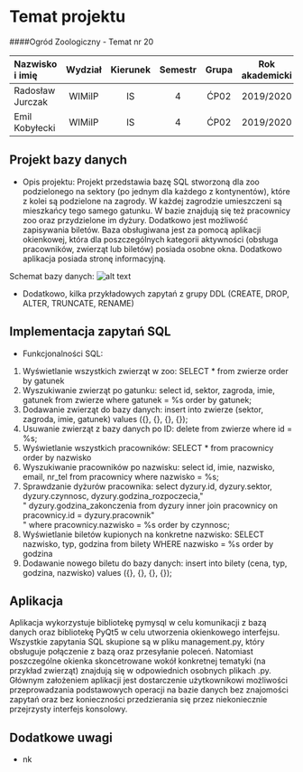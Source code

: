 ﻿# Temat projektu
####Ogród Zoologiczny - Temat nr 20

| Nazwisko i imię | Wydział | Kierunek | Semestr | Grupa | Rok akademicki |
| :---------------------- | :-----: | :------: | :-----: | :---: | :------------: |
|Radosław Jurczak         | WIMiIP  | IS       |   4     | ĆP02     | 2019/2020      |
| Emil Kobyłecki         | WIMiIP  | IS       |   4     | ĆP02     | 2019/2020      |

## Projekt bazy danych
* Opis projektu:
Projekt przedstawia bazę SQL stworzoną dla zoo podzielonego na sektory (po jednym dla każdego z kontynentów), które z kolei są podzielone na zagrody.
W każdej zagrodzie umieszczeni są mieszkańcy tego samego gatunku. W bazie znajdują się też pracownicy zoo oraz przydzielone im dyżury.
Dodatkowo jest możliwość zapisywania biletów. Baza obsługiwana jest za pomocą aplikacji okienkowej, która dla poszczególnych kategorii aktywności
(obsługa pracowników, zwierząt lub biletów) posiada osobne okna. Dodatkowo aplikacja posiada stronę informacyjną.

Schemat bazy danych: 
![alt text](https://github.com/phajder-databases/db2020-project-ogrod-zoologiczny-20/blob/master/resources/Schemat%20v.2.png?raw=true)
* Dodatkowo, kilka przykładowych zapytań z grupy DDL (CREATE, DROP, ALTER, TRUNCATE, RENAME)

## Implementacja zapytań SQL
* Funkcjonalności SQL:
1. Wyświetlanie wszystkich zwierząt w zoo:
	SELECT * from zwierze order by gatunek
2. Wyszukiwanie zwierząt po gatunku:
	select id, sektor, zagroda, imie, gatunek from zwierze where gatunek = %s order by gatunek;
3. Dodawanie zwierząt do bazy danych:
	insert into zwierze (sektor, zagroda, imie, gatunek) values ({}, {}, {}, {});
4. Usuwanie zwierząt z bazy danych po ID:
	delete from zwierze where id = %s;
5. Wyświetlanie wszystkich pracowników:
	SELECT * from pracownicy order by nazwisko
6. Wyszukiwanie pracowników po nazwisku:
	select id, imie, nazwisko, email, nr_tel from pracownicy where nazwisko = %s;
7. Sprawdzanie dyżurów pracownika:
	select dyzury.id, dyzury.sektor, dyzury.czynnosc, dyzury.godzina_rozpoczecia," \
        " dyzury.godzina_zakonczenia from dyzury inner join pracownicy on pracownicy.id = dyzury.pracownik" \
        " where pracownicy.nazwisko = %s order by czynnosc;
8. Wyświetlanie biletów kupionych na konkretne nazwisko:
	SELECT nazwisko, typ, godzina from bilety WHERE nazwisko = %s order by godzina
9. Dodawanie nowego biletu do bazy danych:
	insert into bilety (cena, typ, godzina, nazwisko) values ({}, {}, {}, {});

## Aplikacja
Aplikacja wykorzystuje bibliotekę pymysql w celu komunikacji z bazą danych oraz bibliotekę PyQt5 w celu utworzenia okienkowego interfejsu.
Wszystkie zapytania SQL skupione są w pliku management.py, który obsługuje połączenie z bazą oraz przesyłanie poleceń.
Natomiast poszczególne okienka skoncetrowane wokół konkretnej tematyki (na przykład zwierząt) znajdują się w odpowiednich osobnych plikach .py.
Głównym założeniem aplikacji jest dostarczenie użytkownikowi możliwości przeprowadzania podstawowych operacji na bazie danych bez znajomości zapytań
oraz bez konieczności przedzierania się przez niekoniecznie przejrzysty interfejs konsolowy.

## Dodatkowe uwagi
* nk